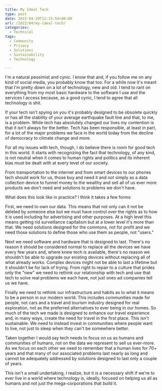 ```yaml
---
title: My Ideal Tech
type: post
date: 2022-04-29T12:15:54+00:00
url: /2022/04/my-ideal-tech/
categories:
  - Technical
tags:
  - Community
  - Privacy
  - Solutions
  - Sustainability
  - Technology

---
```

I'm a natural pessimist and cynic. I know that and, if you follow me on any kind of social media, you probably know that too. For a while now it's meant that I'm pretty down on a lot of technology, new and old. I tend to rant on everything from my most basic hardware to the software I use and the services I access because, as a good cynic, I tend to agree that all technology is shit.

If your tech isn't spying on you it's probably designed to be obsolete quickly or has all the stability of your average earthquake fault line and that, to me, is a problem. While tech has absolutely changed our lives my contention is that it isn't always for the better. Tech has been responsible, at least in part, for a lot of the major problems we face in the world today from the decline of democracy to climate change and more.

For all my issues with tech, though, I do believe there is room for good tech in this world. It starts with recognizing the fact that technology, of any kind, is not neutral when it comes to human rights and politics and its inherent bias must be dealt with at every level of our society.

From transportation to the internet and from smart devices to our phones tech should work for us, those buy and need it and not simply as a data collection device to funnel money to the wealthy and sell all of us ever more products we don't need and solutions to problems we don't have.

What does this look like in practice? I think it takes a few forms:

First, we need to own our data. This means that not only can it not be deleted by someone else but we must have control over the rights as to how it is used including for advertising and other purposes. At a high level this means getting rid surveillance capitalism but at a lower level it's more than that. We need solutions designed for the commons, not for profit and we need those solutions to define those who use them as people, not "users."

Next we need software and hardware that is designed to last. There's no reason it should be considered normal to replace all the devices we have every few years and, where knew tech is available, there's no reason we shouldn't be able to upgrade our existing devices without replacing all of what already works. Complex devices might not be able to last a lifetime but it shouldn't be for lack of trying. From right to repair to a culture that prides only the "new" we need to rethink our relationship with tech and use that tech to solve real problems we each have, not just ones ad companies tell us we have.

Finally we need to rethink our infrastructure and habits as to what it means to be a person in our modern world. This includes communities made for people, not cars and a travel and tourism industry designed for real exploration, not as the preferred alternatives to ever being in our homes. So much of the tech we made is designed to enhance our travel experience and, in many ways, create the need for travel in the first place. This isn't sustainable. We need to instead invest in communities where people want to live, not just to sleep when they can't be somewhere better.

Taken together I would say tech needs to focus on us as humans and communities of humans, not on the data we represent to sell us ever-more. As we focus on each other we need to remember that a human lives for 70+ years and that many of our associated problems last nearly as long and cannot be adequately addressed by solutions designed to last only a couple of years.

This isn't a small undertaking, I realize, but it is a necessary shift if we're to ever live in a world where technology is, ideally, focused on helping us all as humans and not just the mega-corporations that build it.